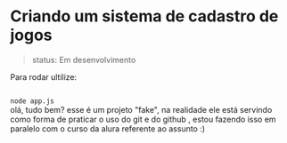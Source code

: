 <h1>Criando um sistema de cadastro de jogos </h1>

>status: Em desenvolvimento

Para rodar ultilize:

<code>
node app.js
</code/


 olá, tudo bem? esse é um projeto "fake", na realidade ele está servindo como forma de praticar o uso do git e do github , estou fazendo isso em paralelo com o curso da alura referente ao assunto :)
